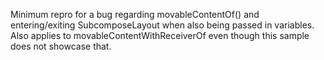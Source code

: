 Minimum repro for a bug regarding movableContentOf() and entering/exiting SubcomposeLayout when
also being passed in variables.
Also applies to movableContentWithReceiverOf even though this sample does not showcase that.